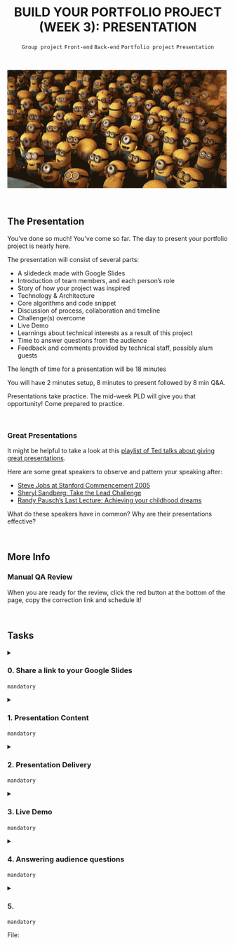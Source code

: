 <h1 align="center"><b>BUILD YOUR PORTFOLIO PROJECT (WEEK 3): PRESENTATION</b></h1>
<div align="center"><code>Group project</code> <code>Front-end</code> <code>Back-end</code> <code>Portfolio project</code> <code>Presentation</code></div>

<br><div align=""><img src="https://github.com/codenvibes/alx-portfolio_project/blob/master/build%20your%20portfolio%20project%20(week%203)%3A%20presentation/images/6b2dc7c5f3fbe330d393.gif"></div>

<br>

## The Presentation
You’ve done so much! You’ve come so far. The day to present your portfolio project is nearly here.

The presentation will consist of several parts:

- A slidedeck made with Google Slides
- Introduction of team members, and each person’s role
- Story of how your project was inspired
- Technology & Architecture
- Core algorithms and code snippet
- Discussion of process, collaboration and timeline
- Challenge(s) overcome
- Live Demo
- Learnings about technical interests as a result of this project
- Time to answer questions from the audience
- Feedback and comments provided by technical staff, possibly alum guests

The length of time for a presentation will be 18 minutes

You will have 2 minutes setup, 8 minutes to present followed by 8 min Q&A.

Presentations take practice. The mid-week PLD will give you that opportunity! Come prepared to practice.

<br>

### Great Presentations
It might be helpful to take a look at this [playlist of Ted talks about giving great presentations](https://www.ted.com/playlists/574/how_to_make_a_great_presentation).

Here are some great speakers to observe and pattern your speaking after:

- [Steve Jobs at Stanford Commencement 2005](https://www.youtube.com/watch?v=1i9kcBHX2Nw)
- [Sheryl Sandberg: Take the Lead Challenge](https://www.youtube.com/watch?v=_U-CRqK8M1c)
- [Randy Pausch’s Last Lecture: Achieving your childhood dreams](https://www.youtube.com/watch?v=ji5_MqicxSo)

What do these speakers have in common? Why are their presentations effective?


<!-- <br>
<hr>
<h3><a href=>Notes</a></h3>
<hr> -->


<br>

## More Info
### Manual QA Review
When you are ready for the review, click the red button at the bottom of the page, copy the correction link and schedule it!

<br>

## Tasks
<details>
<summary>

### 0. Share a link to your Google Slides
`mandatory`

</summary>


</details>

<details>
<summary>

### 1. Presentation Content
`mandatory`

</summary>

The presentation covers:

- Introduction of team members, and each person’s role (1pt)
- Story of how your project was inspired (1pt)
- Technology & Architecture (5pt)
- Core algorithms and code snippet (5pt)
- Discussion of process, collaboration and timeline (2pt)
- Challenge(s) overcome (5pt)
- Learnings about technical interests as a result of this project (1 pt)

</details>

<details>
<summary>

### 2. Presentation Delivery
`mandatory`

</summary>

Whether you are presenting onsite or remotely, here are the things we look for when you are presenting.

Please note, if you are presenting remotely, you will need to have your webcam on while your group is presenting.

- Were the Presenters audible?
- Did the Presenters speak clearly and at an understandable pace?
- Were there minimal filler words, like “Uhm”, “uhh”, “like”?
- Were the Presenters well-positioned on stage/in the camera’s view?
- Did the Presenters’ postures demonstrate confidence?
- Were the Presenters dressed professionally?
- Did the presentation utilize the time allotted? (it was not too long, or too short)
- Were the Presenters energetic?
- Did the Presenters engage the audience with a question?

</details>

<details>
<summary>

### 3. Live Demo
`mandatory`

</summary>

For teams who are working on web apps, a live demo means that the presentation must load the deployed website during the presentation and demonstrate at least one of the key features.

For teams who are not working on a web application, please prepare a video of the application being used. This includes the Maze project.

Not all parts of the application need to be demonstrated. As an example, if a project required uploading a file and waiting for 30m to process the data, it is enough to show that the file can be uploaded and that there is output generated from a previous run that is representative of the eventual output.

Scoring will be as follows: 5/5 points for a functional, engaging demo 3/5 points for a simple demo 0/5 points for a demo that meets unworkable errors or failures

</details>

<details>
<summary>

### 4. Answering audience questions
`mandatory`

</summary>

This is a great list of guidelines for how to answer questions during a presentation: [Witt.com]()

If the Presenters receive questions from the audience, they are answered in a satisfactory way, or there is an offer to followup with an answer.

</details>

<details>
<summary>

### 5. 
`mandatory`

File: []()
</summary>


</details>


